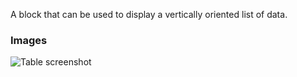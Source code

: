A block that can be used to display a vertically oriented list of data.

### Images

![Table screenshot](https://gitlab.com/appsemble/appsemble/-/raw/0.13.4/docs/images/list.png)
